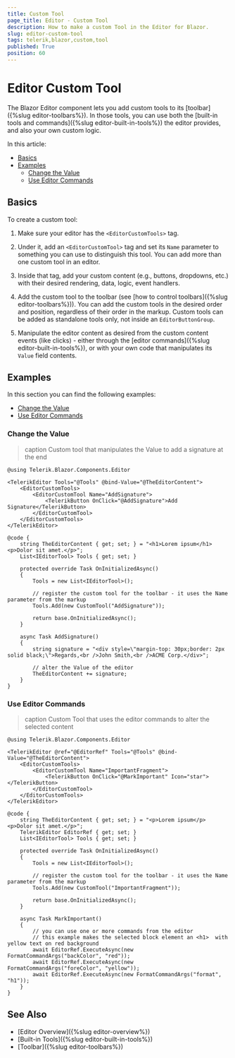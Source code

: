 ```yaml
---
title: Custom Tool
page_title: Editor - Custom Tool
description: How to make a custom Tool in the Editor for Blazor.
slug: editor-custom-tool
tags: telerik,blazor,custom,tool
published: True
position: 60
---
```



# Editor Custom Tool

The Blazor Editor component lets you add custom tools to its [toolbar]({%slug editor-toolbars%}). In those tools, you can use both the [built-in tools and commands]({%slug editor-built-in-tools%}) the editor provides, and also your own custom logic.

In this article:

* [Basics](#basics)
* [Examples](#examples)
	* [Change the Value](#change-the-value)
	* [Use Editor Commands](#use-editor-commands)


## Basics

To create a custom tool:

1. Make sure your editor has the `<EditorCustomTools>` tag.

1. Under it, add an `<EditorCustomTool>` tag and set its `Name` parameter to something you can use to distinguish this tool. You can add more than one custom tool in an editor.

1. Inside that tag, add your custom content (e.g., buttons, dropdowns, etc.) with their desired rendering, data, logic, event handlers.

1. Add the custom tool to the toolbar (see [how to control toolbars]({%slug editor-toolbars%})). You can add the custom tools in the desired order and position, regardless of their order in the markup. Custom tools can be added as standalone tools only, not inside an `EditorButtonGroup`.

1. Manipulate the editor content as desired from the custom content events (like clicks) - either through the [editor commands]({%slug editor-built-in-tools%}), or with your own code that manipulates its `Value` field contents.

## Examples

In this section you can find the following examples:

* [Change the Value](#change-the-value)
* [Use Editor Commands](#use-editor-commands)


### Change the Value

>caption Custom tool that manipulates the Value to add a signature at the end

````CSHTML
@using Telerik.Blazor.Components.Editor

<TelerikEditor Tools="@Tools" @bind-Value="@TheEditorContent">
    <EditorCustomTools>
        <EditorCustomTool Name="AddSignature">
            <TelerikButton OnClick="@AddSignature">Add Signature</TelerikButton>
        </EditorCustomTool>
    </EditorCustomTools>
</TelerikEditor>

@code {
    string TheEditorContent { get; set; } = "<h1>Lorem ipsum</h1><p>Dolor sit amet.</p>";
    List<IEditorTool> Tools { get; set; }

    protected override Task OnInitializedAsync()
    {
        Tools = new List<IEditorTool>();

        // register the custom tool for the toolbar - it uses the Name parameter from the markup
        Tools.Add(new CustomTool("AddSignature"));

        return base.OnInitializedAsync();
    }

    async Task AddSignature()
    {
        string signature = "<div style=\"margin-top: 30px;border: 2px solid black;\">Regards,<br />John Smith,<br />ACME Corp.</div>";

        // alter the Value of the editor
        TheEditorContent += signature;
    }
}
````


### Use Editor Commands

>caption Custom Tool that uses the editor commands to alter the selected content

````CSHTML
@using Telerik.Blazor.Components.Editor

<TelerikEditor @ref="@EditorRef" Tools="@Tools" @bind-Value="@TheEditorContent">
    <EditorCustomTools>
        <EditorCustomTool Name="ImportantFragment">
            <TelerikButton OnClick="@MarkImportant" Icon="star"></TelerikButton>
        </EditorCustomTool>
    </EditorCustomTools>
</TelerikEditor>

@code {
    string TheEditorContent { get; set; } = "<p>Lorem ipsum</p><p>Dolor sit amet.</p>";
    TelerikEditor EditorRef { get; set; }
    List<IEditorTool> Tools { get; set; }

    protected override Task OnInitializedAsync()
    {
        Tools = new List<IEditorTool>();

        // register the custom tool for the toolbar - it uses the Name parameter from the markup
        Tools.Add(new CustomTool("ImportantFragment"));

        return base.OnInitializedAsync();
    }

    async Task MarkImportant()
    {
        // you can use one or more commands from the editor
        // this example makes the selected block element an <h1>  with yellow text on red background
        await EditorRef.ExecuteAsync(new FormatCommandArgs("backColor", "red"));
        await EditorRef.ExecuteAsync(new FormatCommandArgs("foreColor", "yellow"));
        await EditorRef.ExecuteAsync(new FormatCommandArgs("format", "h1"));
    }
}
````

<!--
### More Examples

The [blazor-ui repo]() contains more exmaples of creating custom tools - they also include custom dropdowns, custom dialogs, and extracting the rendering and main logic of the custom tool to a separate component to declutter the main view.
-->


## See Also

  * [Editor Overview]({%slug editor-overview%})
  * [Built-in Tools]({%slug editor-built-in-tools%})
  * [Toolbar]({%slug editor-toolbars%})

